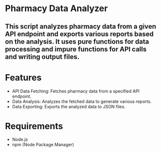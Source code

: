 # Pharmacy Data Analyzer
This script analyzes pharmacy data from a given API endpoint and exports various reports based on the analysis. It uses pure functions for data processing and impure functions for API calls and writing output files.
---
# Features
- API Data Fetching: Fetches pharmacy data from a specified API endpoint.
- Data Analysis: Analyzes the fetched data to generate various reports.
- Data Exporting: Exports the analyzed data to JSON files.

# Requirements
- Node.js
- npm (Node Package Manager)